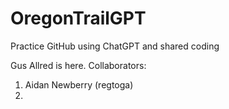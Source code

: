 # OregonTrailGPT
Practice GitHub using ChatGPT and shared coding

Gus Allred is here.
Collaborators:
1. Aidan Newberry (regtoga)
2.